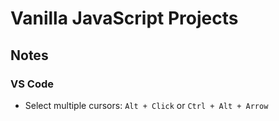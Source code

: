 # Vanilla JavaScript Projects


## Notes

### VS Code
* Select multiple cursors: `Alt + Click` or `Ctrl + Alt + Arrow`